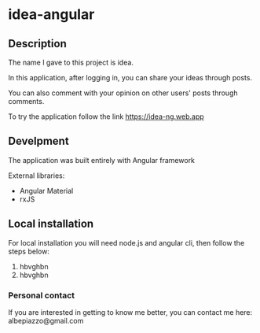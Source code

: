 # idea-angular

<h2> Description </h2>

<p>The name I gave to this project is idea.
  
In this application, after logging in, you can share your ideas through posts.
  
You can also comment with your opinion on other users' posts through comments. </p>

<p> To try the application follow the link <a target="_blank" href="https://idea-ng.web.app"> https://idea-ng.web.app</a> </p>

<h2> Develpment </h2>

<p> The application was built entirely with Angular framework</p>
<p> External libraries:</p>
<ul>
  <li> Angular Material</li>
    <li> rxJS</li>

  
  </ul>





<h2> Local installation </h2>
<p> For local installation you will need node.js and angular cli, then follow the steps below:

</p>

<ol>
  <li> hbvghbn</li>
  <li> hbvghbn</li>
  
  </ol>
  
  <h3> Personal contact</h3>
  <p> If you are interested in getting to know me better, you can contact me here: albepiazzo@gmail.com</p>

